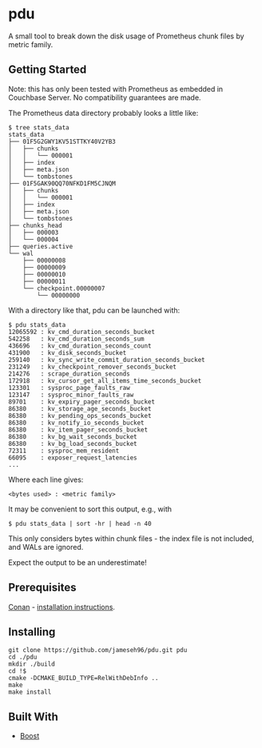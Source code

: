 # pdu

A small tool to break down the disk usage of Prometheus chunk files by metric family.

## Getting Started

Note: this has only been tested with Prometheus as embedded in Couchbase Server. No compatibility guarantees are made.


The Prometheus data directory probably looks a little like:


```
$ tree stats_data
stats_data
├── 01F5G2GWY1KV51STTKY40V2YB3
│   ├── chunks
│   │   └── 000001
│   ├── index
│   ├── meta.json
│   └── tombstones
├── 01F5GAK90QQ70NFKD1FM5CJNQM
│   ├── chunks
│   │   └── 000001
│   ├── index
│   ├── meta.json
│   └── tombstones
├── chunks_head
│   ├── 000003
│   └── 000004
├── queries.active
└── wal
    ├── 00000008
    ├── 00000009
    ├── 00000010
    ├── 00000011
    └── checkpoint.00000007
        └── 00000000
```

With a directory like that, pdu can be launched with:

```
$ pdu stats_data
12065592 : kv_cmd_duration_seconds_bucket
542258   : kv_cmd_duration_seconds_sum
436696   : kv_cmd_duration_seconds_count
431900   : kv_disk_seconds_bucket
259140   : kv_sync_write_commit_duration_seconds_bucket
231249   : kv_checkpoint_remover_seconds_bucket
214276   : scrape_duration_seconds
172918   : kv_cursor_get_all_items_time_seconds_bucket
123301   : sysproc_page_faults_raw
123147   : sysproc_minor_faults_raw
89701    : kv_expiry_pager_seconds_bucket
86380    : kv_storage_age_seconds_bucket
86380    : kv_pending_ops_seconds_bucket
86380    : kv_notify_io_seconds_bucket
86380    : kv_item_pager_seconds_bucket
86380    : kv_bg_wait_seconds_bucket
86380    : kv_bg_load_seconds_bucket
72311    : sysproc_mem_resident
66095    : exposer_request_latencies
...
```

Where each line gives:

```
<bytes used> : <metric family>
```

It may be convenient to sort this output, e.g., with

```
$ pdu stats_data | sort -hr | head -n 40
```

This only considers bytes within chunk files - the index file is not included, and WALs are ignored.

Expect the output to be an underestimate!


## Prerequisites

[Conan](https://conan.io/) - [installation instructions](https://docs.conan.io/en/latest/installation.html).

## Installing


```
git clone https://github.com/jameseh96/pdu.git pdu
cd ./pdu
mkdir ./build
cd !$
cmake -DCMAKE_BUILD_TYPE=RelWithDebInfo ..
make
make install
```

## Built With

* [Boost](https://github.com/boostorg/boost)
